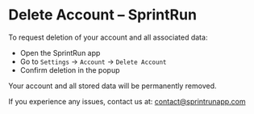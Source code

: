 # Delete Account – SprintRun

To request deletion of your account and all associated data:

- Open the SprintRun app
- Go to `Settings` → `Account` → `Delete Account`
- Confirm deletion in the popup

Your account and all stored data will be permanently removed.

If you experience any issues, contact us at: contact@sprintrunapp.com
